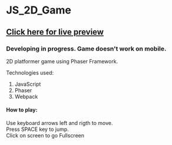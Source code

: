 # JS_2D_Game
## [Click here for live preview](https://lkister.github.io/JS_2D_Game/index.html) 
### Developing in progress. Game doesn't work on mobile.

2D platformer game using Phaser Framework.  

Technologies used:
1. JavaScript
2. Phaser 
3. Webpack

#### How to play:  
Use keyboard arrows left and rigth to move.  
Press SPACE key to jump.  
Click on screen to go Fullscreen  




